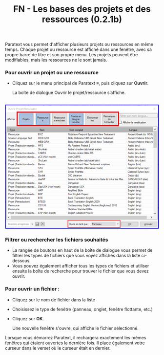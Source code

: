 ﻿---
title: FN - Les bases des projets et des ressources (0.2.1b)
---

Paratext vous permet d'afficher plusieurs projets ou ressources en même temps. Chaque projet ou ressource est affiché dans une fenêtre, avec sa propre barre de titre et son propre menu. Les projets peuvent être modifiables, mais les ressources ne le sont jamais.

### Pour ouvrir un projet ou une ressource

-   Cliquez sur le menu principal de Paratext **≡**, puis cliquez sur **Ouvrir**.

    La boîte de dialogue Ouvrir le projet/ressource s’affiche.

    ![](../media/2c622aa954cab756ee81c28325afa447.png)

### Filtrer ou rechercher les fichiers souhaités

-   La rangée de boutons en haut de la boîte de dialogue vous permet de filtrer les types de fichiers que vous voyez affichés dans la liste ci-dessous.
-   Vous pouvez également afficher tous les types de fichiers et utiliser ensuite la boîte de recherche pour trouver le fichier que vous devez ouvrir.

### Pour ouvrir un fichier :

-   Cliquez sur le nom de fichier dans la liste
-   Choisissez le type de fenêtre (panneau, onglet, fenêtre flottante, etc.)
-   Cliquez sur **OK**.

    Une nouvelle fenêtre s'ouvre, qui affiche le fichier sélectionné.

Lorsque vous démarrez Paratext, il rechargera exactement les mêmes fenêtres qui étaient ouvertes la dernière fois. Il place également votre curseur dans le verset où le curseur était en dernier.

